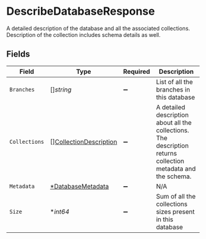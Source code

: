 # DescribeDatabaseResponse

A detailed description of the database and all the associated collections. Description of the collection includes schema details as well.


## Fields

| Field                                                                                                         | Type                                                                                                          | Required                                                                                                      | Description                                                                                                   |
| ------------------------------------------------------------------------------------------------------------- | ------------------------------------------------------------------------------------------------------------- | ------------------------------------------------------------------------------------------------------------- | ------------------------------------------------------------------------------------------------------------- |
| `Branches`                                                                                                    | []*string*                                                                                                    | :heavy_minus_sign:                                                                                            | List of all the branches in this database                                                                     |
| `Collections`                                                                                                 | [][CollectionDescription](../../models/shared/collectiondescription.md)                                       | :heavy_minus_sign:                                                                                            | A detailed description about all the collections. The description returns collection metadata and the schema. |
| `Metadata`                                                                                                    | [*DatabaseMetadata](../../models/shared/databasemetadata.md)                                                  | :heavy_minus_sign:                                                                                            | N/A                                                                                                           |
| `Size`                                                                                                        | **int64*                                                                                                      | :heavy_minus_sign:                                                                                            | Sum of all the collections sizes present in this database                                                     |